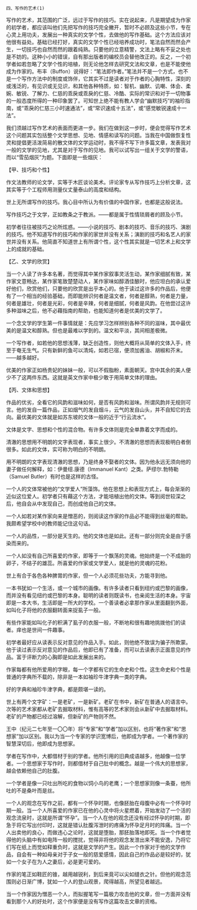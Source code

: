     四、写作的艺术(1) 

   写作的艺术，其范围的广泛，远过于写作的技巧。实在说起来，凡是期望成为作家的初学者，都应该叫他们先把写作的技巧完全撇开，暂时不必顾及这些小节，专在心灵上用功夫，发展出一种真实的文学个性，去做他的写作基础。这个方法应该对他很有益处。基础已经打好，真实的文学个性已经培养成功时，笔法自然而然会产生，一切技巧也自然而然的跟着纯熟。只要他的立意精警，文法上略有不妥之处也是不妨的。这种小小的错误，自有那出版者的编校员会替他改正的。反之，一个初学者如若忽略了文学个性的培植，则无论他怎样去研究文法和文章，也是不能使他成为作家的。布丰（Buffon）说得好：“笔法即作者。”笔法并不是一个方式，也不是一个写作方法中的制度或饰伴，它其实不过是读者对于作者的心胸特性，深刻的或浅泛的，有见识或无见识，和其他各种特质，如：智机、幽默、讥嘲、体会、柔婉、敏锐、了解力、仁慈的乖戾或乖戾的仁慈、冷酷、实际的常识和对于一切物事的一般态度所得的一种印象罢了。可知世上绝不能有教人学会“幽默技巧”的袖珍指南，或“乖戾的仁慈三小时速通法”，或“常识速成十五法”，或“感觉敏锐速成十一法”。

   我们须越过写作艺术的表面而更进一步。我们在做到这一步时，便会觉得写作艺术这个问题其实包括整个文学思想、见地、情感和读写的问题。当我在中国做恢复性灵和提倡更活泼简易的散文体的文学运动时，我不得不写下许多篇文章，发表我对一般的文学的见地，尤其是对于写作的见地。我可以试写出一组关于文学的警语，而以“雪茄烟灰”为题。下面即是一些烟灰：

   【甲、技巧和个性】

   作文法教师的论文学，实等于木匠谈论美术。评论家专从写作技巧上分析文章，这其实等于个工程师用测量仪丈量泰山的高度和结构。

   世上无所谓写作的技巧。我心目中所认为有价值的中国作家，也都是这般说法。

   写作技巧之于文学，正如教条之于教派。——都是属于性情琐屑者的顾及小节。

   初学者往往被技巧之论所炫惑。——小说的技巧、剧本的技巧、音乐的技巧、演剧的技巧。他不知道写作的技巧和作家的家世并没有关系；演剧的技巧和名艺人的家世并没有关系。他简直不知道世上有所谓个性，这个性其实就是一切艺术上和文学上的成就的基础。

   【乙、文学的欣赏】

   当一个人读了许多本名著，而觉得其中某作家叙事灵活生动，某作家细腻有致，某作家文意畅达，某作家笔致楚楚动人，某作家味如醇酒佳酿时，他应坦白的承认爱好他们，欣赏他们，只要他的欣赏是出乎本心的。他于读过这许多的作品后，他便有了一个相当的经验基础，而即能辨识何者是温文者，何者是醇熟，何者是力量，何者是雄壮，何者是光彩，何者是辛辣，何者是细腻，何者是风韵。在他尝过这许多种滋味之后，他不必藉指南的帮助，也能知道何者是优美的文学了。

   一个念文学的学生第一件事情就是：先应学习怎样辨别各种不同的滋味，其中最优美的是温文和醇熟。但也是最难以学到的。温文和平淡，其间相差极微。

   一个写作者，如若他的思想浅薄，缺乏创造性，则他大概将从简单的文体入手，终至于奄无生气。只有新鲜的鱼可以清炖，如若已宿，便须加酱油、胡椒和芥末。——越多越好。

   优美的作家正如杨贵妃的妹妹一般，可以不假脂粉，素面朝天。宫中其余的美人便少不了这两件东西。这就是英文作家中极少敢于用简单文体的理由。

   【丙、文体和思想】

   作品的优劣，全看它的风韵和滋味如何，是否有风韵和滋味。所谓风韵并无规则可言。他的发自一篇作品，正如烟气的发自烟斗，云气的发自山头，并不自知它的去向。最优美的文体就是如苏东坡的文体一般的近于“行云流水”。

   文体是文字、思想和个性的混合物。有许多文体则是完全单靠着文字而成的。

   清澈的思想用不明朗的文字表现者，事实上很少。不清澈的思想而表现极明白者倒很多。如此的文体，实可称为明白的不明朗。

   用不明朗的文字表现清澈的思想，乃是终身不娶者的文体。因为他永远无须向他的妻子做任何解释，如：伊曼纽.康德（Immanuel Kant）之类。萨缪尔.勃特勒（Samuel Butler）有时也是这样的古怪。

   一个人的文体常被他的“文学爱人”所藻饰。他在思想上和表现方式上，每会渐渐的近似这位爱人。初学者只有藉这个方法，才能培植出他的文体。等到阅世较深之后，他自会从中发现自己，而创成他自己的文体。

   一个人如若对某作家向来是憎恶的，则阅读这作家的作品必不能得到丝毫的帮助。我颇希望学校中的教师能记住这句话。

   一个人的品性，一部分是天生的。他的文体也是如此。还有一部分则完全是由于感染而来的。

   一个人如没有自己所喜爱的作家，即等于一个飘荡的灵魂。他始终是一个不成胎的卵子，不结子的雄蕊。所喜爱的作家或文学爱人，就是他的灵魂的花粉。

   世上有合于各色各种脾胃的作家，但一个人必须花些功夫，方能寻到他。

   一本书犹如一个生活，或一个城市的画像。有许多读者只看到纽约或巴黎的画像，而并没有看见纽约或巴黎的本身。聪明的读者则既读书，也亲阅生活的本身。宇宙即是一本大书，生活即是一所大的学校。一个善读者必拿那作家从里面翻到外面，如叫化子将他的衣服翻转面来捉虱子一般。

   有些作家能如叫化子的积满了虱子的衣服一般，不断地和很有趣地挑拨他们的读者。痒也是世间一件趣事。

   初学者最好应从读表示反对意见的作品入手。如此，则他绝不致误为骗子所欺蒙。他于读过表示反对意见的作品后，他即已有了准备，而可以去读表示正面意见的作品。富于评断力的心胸即是如此发展出来的。

   作家每都有他所爱用的字眼，每一个字都有它的生命史和个性。这生命史和个性是普通的字典所不载的，除非是一本如袖珍牛津字典一类的字典。

   好的字典和袖珍牛津字典，都是颇堪一读的。

   世上有两个文字矿：一是老矿，一是新矿。老矿在书中，新矿在普通人的语言中。次等的艺术家都从老矿去掘取材料，惟有高等的艺术家则会从新矿中去掘取材料。老矿的产物都已经过溶解，但新矿的产物则不然。

   王中（纪元二七年至一〇〇年）将“专家”和“学者”加以区别，也将“著作家”和“思想家”加以区别。我以为当一个专家的学识宽博后，他即成为学者。一个著作家的智慧深切后，他即成为思想家。

   学者在写作中，大都借材于别的学者。他所引用的旧典成语越多，他越像一位学者。一个思想家于写作时，则都借材于自己肚中的概念。越是一个伟大的思想家，越会依赖他自己的肚腹。

   一个学者是像一只吐出所吃的食物以饲小鸟的老鹰；一个思想家则像一条蚕，他所吐的不是桑叶而是丝。

   一个人的观念在写作之前，都有一个怀孕时期，也像胚胎在母腹中必有一个怀孕时期一般。当一个人所喜爱的作家已在他的心灵中将火星燃着，开始发动了一个活的观念流泉时，这就是所谓“怀孕”。当一个人在他的观念还没有经过怀孕的时期，即急于将它写出付印时，这就是错认肚腹泻泄时的疼痛为怀孕足月时的阵痛。当一个人出卖他的良心，而做违心之论时，这就是堕胎，那胚胎落地即死。当一个作者觉得他的头脑中有如电阵一般的搅扰，觉得非将他的观念发泄出来不能安逸，乃将它们写在纸上而觉如释重负时，这就是文学的产生。因此一个作家对于他的文学作品，自会有一种如母亲对于子女一般的慈爱感情，因此自己的作品必是较好的，犹如一个女子在为人之妻后，必是更可爱的。

   作家的笔正如鞋匠的锥，越用越锐利，到后来竟可以尖如缝衣之针。但他的观念范围则必日渐广博，犹如一个人的登山观景，爬得越高，所望见者越远。

   当一个作家因为憎恶一个人，而拟握笔写一篇极力攻击他的文章，但一方面并没有看到那个人的好处时，这个作家便是没有写作这篇攻击文章的资格。

